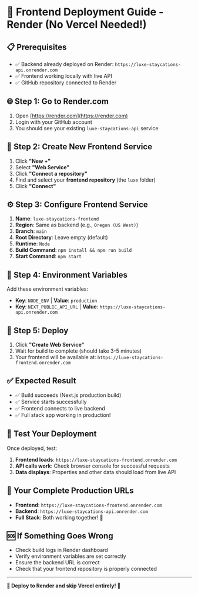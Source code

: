 # 🚀 Frontend Deployment Guide - Render (No Vercel Needed!)

## 📋 **Prerequisites**
- ✅ Backend already deployed on Render: `https://luxe-staycations-api.onrender.com`
- ✅ Frontend working locally with live API
- ✅ GitHub repository connected to Render

## 🌐 **Step 1: Go to Render.com**
1. Open [https://render.com](https://render.com)
2. Login with your GitHub account
3. You should see your existing `luxe-staycations-api` service

## 🔗 **Step 2: Create New Frontend Service**
1. Click **"New +"**
2. Select **"Web Service"**
3. Click **"Connect a repository"**
4. Find and select your **frontend repository** (the `luxe` folder)
5. Click **"Connect"**

## ⚙️ **Step 3: Configure Frontend Service**
1. **Name**: `luxe-staycations-frontend`
2. **Region**: Same as backend (e.g., `Oregon (US West)`)
3. **Branch**: `main`
4. **Root Directory**: Leave empty (default)
5. **Runtime**: `Node`
6. **Build Command**: `npm install && npm run build`
7. **Start Command**: `npm start`

## 🔑 **Step 4: Environment Variables**
Add these environment variables:
- **Key**: `NODE_ENV` | **Value**: `production`
- **Key**: `NEXT_PUBLIC_API_URL` | **Value**: `https://luxe-staycations-api.onrender.com`

## 🚀 **Step 5: Deploy**
1. Click **"Create Web Service"**
2. Wait for build to complete (should take 3-5 minutes)
3. Your frontend will be available at: `https://luxe-staycations-frontend.onrender.com`

## ✅ **Expected Result**
- ✅ Build succeeds (Next.js production build)
- ✅ Service starts successfully
- ✅ Frontend connects to live backend
- ✅ Full stack app working in production!

## 🧪 **Test Your Deployment**
Once deployed, test:
1. **Frontend loads**: `https://luxe-staycations-frontend.onrender.com`
2. **API calls work**: Check browser console for successful requests
3. **Data displays**: Properties and other data should load from live API

## 🎯 **Your Complete Production URLs**
- **Frontend**: `https://luxe-staycations-frontend.onrender.com`
- **Backend**: `https://luxe-staycations-api.onrender.com`
- **Full Stack**: Both working together! 🚀

## 🆘 **If Something Goes Wrong**
- Check build logs in Render dashboard
- Verify environment variables are set correctly
- Ensure the backend URL is correct
- Check that your frontend repository is properly connected

---
**🎉 Deploy to Render and skip Vercel entirely! 🎉**
